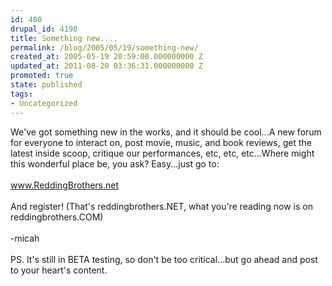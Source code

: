 ```yaml
---
id: 400
drupal_id: 4190
title: Something new....
permalink: /blog/2005/05/19/something-new/
created_at: 2005-05-19 20:59:00.000000000 Z
updated_at: 2011-08-20 03:36:31.000000000 Z
promoted: true
state: published
tags:
- Uncategorized
---
```

We've got something new in the works, and it should be cool...A new forum for everyone to interact on, post movie, music, and book reviews, get the latest inside scoop, critique our performances, etc, etc, etc...Where might this wonderful place be, you ask? Easy...just go to:<br /><br /><a href="http://www.reddingbrothers.net/">www.ReddingBrothers.net</a><br /><br />And register! (That's reddingbrothers.NET, what you're reading now is on reddingbrothers.COM)<br /><br />-micah<br /><br />PS. It's still in BETA testing, so don't be too critical...but go ahead and post to your heart's content.
